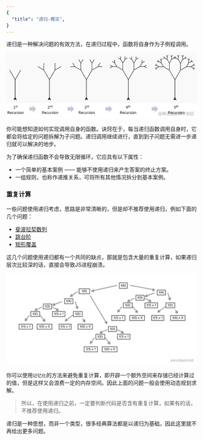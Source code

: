 ```yaml
---
{
  "title": "递归-概览",
}
---
```


递归是一种解决问题的有效方法，在递归过程中，函数将自身作为子例程调用。

![](./1.awebp)

你可能想知道如何实现调用自身的函数。诀窍在于，每当递归函数调用自身时，它都会将给定的问题拆解为子问题。递归调用继续进行，直到到子问题无需进一步递归就可以解决的地步。

为了确保递归函数不会导致无限循环，它应具有以下属性：

- 一个简单的基本案例 —— 能够不使用递归来产生答案的终止方案。
- 一组规则，也称作递推关系，可将所有其他情况拆分到基本案例。

### 重复计算

一些问题使用递归考虑，思路是非常清晰的，但是却不推荐使用递归，例如下面的几个问题：

- [斐波拉契数列](%E6%96%90%E6%B3%A2%E6%8B%89%E5%A5%91%E6%95%B0%E5%88%97.md)
- [跳台阶](%E8%B7%B3%E5%8F%B0%E9%98%B6.md)
- [矩形覆盖](%E7%9F%A9%E5%BD%A2%E8%A6%86%E7%9B%96.md)

这几个问题使用递归都有一个共同的缺点，那就是包含大量的重复计算，如果递归层次比较深的话，直接会导致JS进程崩溃。

![](./2.awebp)

你可以使用`记忆化`的方法来避免重复计算，即开辟一个额外空间来存储已经计算过的值，但是这样又会浪费一定的内存空间。因此上面的问题一般会使用动态规划求解。

> 所以，在使用递归之前，一定要判断代码是否含有重复计算，如果有的话，不推荐使用递归。

递归是一种思想，而非一个类型，很多经典算法都是以递归为基础，因此这里就不再给出更多问题。